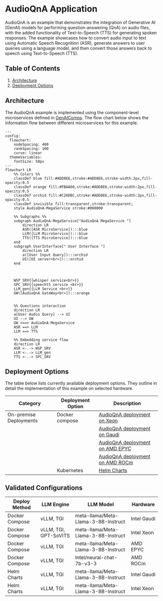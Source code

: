 # AudioQnA Application

AudioQnA is an example that demonstrates the integration of Generative AI (GenAI) models for performing question-answering (QnA) on audio files, with the added functionality of Text-to-Speech (TTS) for generating spoken responses. The example showcases how to convert audio input to text using Automatic Speech Recognition (ASR), generate answers to user queries using a language model, and then convert those answers back to speech using Text-to-Speech (TTS).

## Table of Contents

1. [Architecture](#architecture)
2. [Deployment Options](#deployment-options)

## Architecture

The AudioQnA example is implemented using the component-level microservices defined in [GenAIComps](https://github.com/opea-project/GenAIComps). The flow chart below shows the information flow between different microservices for this example.

```mermaid
---
config:
  flowchart:
    nodeSpacing: 400
    rankSpacing: 100
    curve: linear
  themeVariables:
    fontSize: 50px
---
flowchart LR
    %% Colors %%
    classDef blue fill:#ADD8E6,stroke:#ADD8E6,stroke-width:2px,fill-opacity:0.5
    classDef orange fill:#FBAA60,stroke:#ADD8E6,stroke-width:2px,fill-opacity:0.5
    classDef orchid fill:#C26DBC,stroke:#ADD8E6,stroke-width:2px,fill-opacity:0.5
    classDef invisible fill:transparent,stroke:transparent;
    style AudioQnA-MegaService stroke:#000000

    %% Subgraphs %%
    subgraph AudioQnA-MegaService["AudioQnA MegaService "]
        direction LR
        ASR([ASR MicroService]):::blue
        LLM([LLM MicroService]):::blue
        TTS([TTS MicroService]):::blue
    end
    subgraph UserInterface[" User Interface "]
        direction LR
        a([User Input Query]):::orchid
        UI([UI server<br>]):::orchid
    end



    WSP_SRV{{whisper service<br>}}
    SPC_SRV{{speecht5 service <br>}}
    LLM_gen{{LLM Service <br>}}
    GW([AudioQnA GateWay<br>]):::orange


    %% Questions interaction
    direction LR
    a[User Audio Query] --> UI
    UI --> GW
    GW <==> AudioQnA-MegaService
    ASR ==> LLM
    LLM ==> TTS

    %% Embedding service flow
    direction LR
    ASR <-.-> WSP_SRV
    LLM <-.-> LLM_gen
    TTS <-.-> SPC_SRV

```

## Deployment Options

The table below lists currently available deployment options. They outline in detail the implementation of this example on selected hardware.

| Category               | Deployment Option | Description                                                      |
| ---------------------- | ----------------- | ---------------------------------------------------------------- |
| On-premise Deployments | Docker compose    | [AudioQnA deployment on Xeon](./docker_compose/intel/cpu/xeon)   |
|                        |                   | [AudioQnA deployment on Gaudi](./docker_compose/intel/hpu/gaudi) |
|                        |                   | [AudioQnA deployment on AMD EPYC](./docker_compose/amd/cpu/epyc) |
|                        |                   | [AudioQnA deployment on AMD ROCm](./docker_compose/amd/gpu/rocm) |
|                        | Kubernetes        | [Helm Charts](./kubernetes/helm)                                 |

## Validated Configurations

| **Deploy Method** | **LLM Engine**        | **LLM Model**                       | **Hardware** |
| ----------------- | --------------------- | ----------------------------------- | ------------ |
| Docker Compose    | vLLM, TGI             | meta-llama/Meta-Llama-3-8B-Instruct | Intel Gaudi  |
| Docker Compose    | vLLM, TGI, GPT-SoVITS | meta-llama/Meta-Llama-3-8B-Instruct | Intel Xeon   |
| Docker Compose    | vLLM, TGI             | meta-llama/Meta-Llama-3-8B-Instruct | AMD EPYC     |
| Docker Compose    | vLLM, TGI             | Intel/neural-chat-7b-v3-3           | AMD ROCm     |
| Helm Charts       | vLLM, TGI             | meta-llama/Meta-Llama-3-8B-Instruct | Intel Gaudi  |
| Helm Charts       | vLLM, TGI             | meta-llama/Meta-Llama-3-8B-Instruct | Intel Xeon   |

